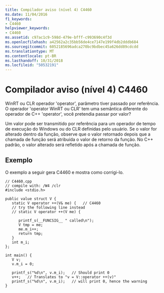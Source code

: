 ```yaml
---
title: Compilador aviso (nível 4) C4460
ms.date: 11/04/2016
f1_keywords:
- C4460
helpviewer_keywords:
- C4460
ms.assetid: c97ac1c9-598d-479e-bfff-c993690c4f3d
ms.openlocfilehash: a42562a2c35bb56de4ce7147e199f4db2dddb684
ms.sourcegitcommit: 6052185696adca270bc9bdbec45a626dd89cdcdd
ms.translationtype: MT
ms.contentlocale: pt-BR
ms.lasthandoff: 10/31/2018
ms.locfileid: "50532191"
---
```

# <a name="compiler-warning-level-4-c4460"></a>Compilador aviso (nível 4) C4460

WinRT ou CLR operador 'operator', parâmetro tiver passado por referência. O operador 'operator WinRT ou CLR' tem uma semântica diferente do operador de C++ 'operator', você pretendia passar por valor?

Um valor pode ser transmitido por referência para um operador de tempo de execução do Windows ou do CLR definidas pelo usuário. Se o valor for alterado dentro da função, observe que o valor retornado depois que a chamada de função será atribuída o valor de retorno da função. No C++ padrão, o valor alterado será refletido após a chamada de função.

## <a name="example"></a>Exemplo

O exemplo a seguir gera C4460 e mostra como corrigi-lo.

```
// C4460.cpp
// compile with: /W4 /clr
#include <stdio.h>

public value struct V {
   static V operator ++(V& me) {   // C4460
   // try the following line instead
   // static V operator ++(V me) {

      printf_s(__FUNCSIG__ " called\n");
      V tmp = me;
      me.m_i++;
      return tmp;
   }
   int m_i;
};

int main() {
   V v;
   v.m_i = 0;

   printf_s("%d\n", v.m_i);   // Should print 0
   v++;   // Translates to "v = V::operator ++(v)"
   printf_s("%d\n", v.m_i);   // will print 0, hence the warning
}
```